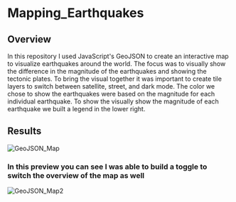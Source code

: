 # Mapping_Earthquakes

## Overview
In this repository I used JavaScript's GeoJSON to create an interactive map to visualize earthquakes around the world. The focus was to visually show the difference in the magnitude of the earthquakes and showing the tectonic plates. To bring the visual together it was important to create tile layers to switch between satellite, street, and dark mode. The color we chose to show the earthquakes were based on the magnitude for each individual earthquake. To show the visually show the magnitude of each earthquake we built a legend in the lower right.

## Results
![GeoJSON_Map](https://user-images.githubusercontent.com/83085800/145695023-95aff1f4-72db-4055-b36a-7cdc8818e35f.png)

### In this preview you can see I was able to build a toggle to switch the overview of the map as well

![GeoJSON_Map2](https://user-images.githubusercontent.com/83085800/145695030-8547fc42-3691-41d5-bec4-7d403cf07a67.png)
